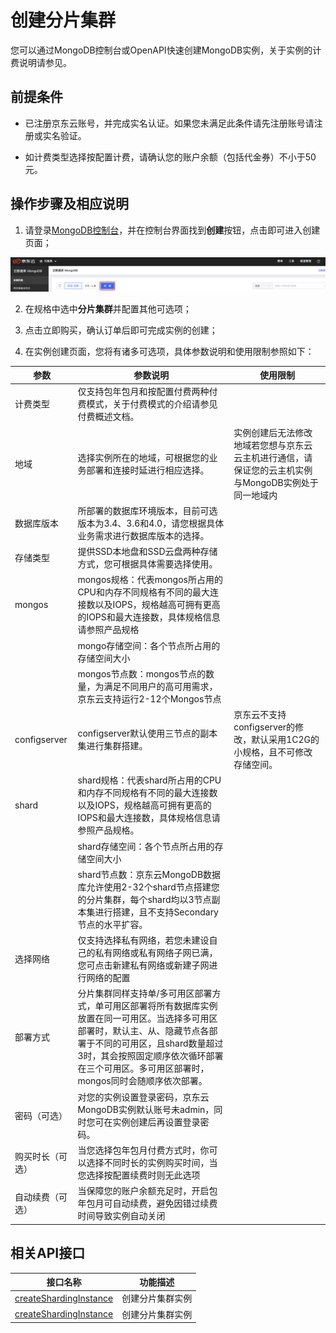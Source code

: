 # 创建分片集群

您可以通过MongoDB控制台或OpenAPI快速创建MongoDB实例，关于实例的计费说明请参见。



## 前提条件

- 已注册京东云账号，并完成实名认证。如果您未满足此条件请先注册账号请注册或实名验证。

- 如计费类型选择按配置计费，请确认您的账户余额（包括代金券）不小于50元。




## 操作步骤及相应说明

1. 请登录[MongoDB控制台](https://mongodb-console.jdcloud.com/mongodb)，并在控制台界面找到**创建**按钮，点击即可进入创建页面；

![image](../../../../../image/mongodb/createReplicaSet.png)

   

2. 在规格中选中**分片集群**并配置其他可选项；

3. 点击立即购买，确认订单后即可完成实例的创建；

4. 在实例创建页面，您将有诸多可选项，具体参数说明和使用限制参照如下：

| 参数             | 参数说明                                                     | 使用限制                                                     |
| ---------------- | ------------------------------------------------------------ | ------------------------------------------------------------ |
| 计费类型         | 仅支持包年包月和按配置付费两种付费模式，关于付费模式的介绍请参见付费概述文档。 |                                                              |
| 地域             | 选择实例所在的地域，可根据您的业务部署和连接时延进行相应选择。 | 实例创建后无法修改地域若您想与京东云云主机进行通信，请保证您的云主机实例与MongoDB实例处于同一地域内 |
| 数据库版本       | 所部署的数据库环境版本，目前可选版本为3.4、3.6和4.0，请您根据具体业务需求进行数据库版本的选择。 |                                                              |
| 存储类型         | 提供SSD本地盘和SSD云盘两种存储方式，您可根据具体需要选择使用。 |                                                              |
| mongos           | mongos规格：代表mongos所占用的CPU和内存不同规格有不同的最大连接数以及IOPS，规格越高可拥有更高的IOPS和最大连接数，具体规格信息请参照产品规格 |                                                              |
|                  | mongo存储空间：各个节点所占用的存储空间大小                  |                                                              |
|                  | mongos节点数：mongos节点的数量，为满足不同用户的高可用需求，京东云支持运行2-12个Mongos节点 |                                                              |
| configserver     | configserver默认使用三节点的副本集进行集群搭建。             | 京东云不支持configserver的修改，默认采用1C2G的小规格，且不可修改存储空间。 |
| shard            | shard规格：代表shard所占用的CPU和内存不同规格有不同的最大连接数以及IOPS，规格越高可拥有更高的IOPS和最大连接数，具体规格信息请参照产品规格。 |                                                              |
|                  | shard存储空间：各个节点所占用的存储空间大小                  |                                                              |
|                  | shard节点数：京东云MongoDB数据库允许使用2-32个shard节点搭建您的分片集群，每个shard均以3节点副本集进行搭建，且不支持Secondary节点的水平扩容。 |                                                              |
| 选择网络         | 仅支持选择私有网络，若您未建设自己的私有网络或私有网络子网已满，您可点击新建私有网络或新建子网进行网络的配置 |                                                              |
| 部署方式         | 分片集群同样支持单/多可用区部署方式，单可用区部署将所有数据库实例放置在同一可用区。当选择多可用区部署时，默认主、从、隐藏节点各部署于不同的可用区，且shard数量超过3时，其会按照固定顺序依次循环部署在三个可用区。多可用区部署时，mongos同时会随顺序依次部署。 |                                                              |
| 密码（可选）     | 对您的实例设置登录密码，京东云MongoDB实例默认账号未admin，同时您可在实例创建后再设置登录密码。 |                                                              |
| 购买时长（可选） | 当您选择包年包月付费方式时，你可以选择不同时长的实例购买时间，当您选择按配置续费时则无此选项 |                                                              |
| 自动续费（可选） | 当保障您的账户余额充足时，开启包年包月可自动续费，避免因错过续费时间导致实例自动关闭 |                                                              |

## 相关API接口

| 接口名称                                                     | 功能描述         |
| ------------------------------------------------------------ | ---------------- |
| [createShardingInstance](../../../../../API/JCS-for-MongoDB/Instance-Management/createShardingInstance.md) |           创建分片集群实例 |
| [createShardingInstance](../../../../../API/JCS-for-MongoDB/Instance-Management/createShardingInstance.md) |            创建分片集群实例|
